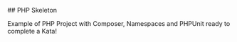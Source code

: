 ## PHP Skeleton

Example of PHP Project with Composer, Namespaces and PHPUnit ready to complete a Kata!
